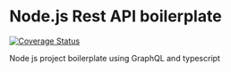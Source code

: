 # Node.js Rest API boilerplate
[![Coverage Status](https://coveralls.io/repos/github/djibril6/graphql-nodejs-boilerplate/badge.svg?branch=main)](https://coveralls.io/github/djibril6/graphql-nodejs-boilerplate?branch=main)

Node js project boilerplate using GraphQL and typescript